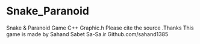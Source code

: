 # Snake_Paranoid
Snake &amp; Paranoid Game C++ Graphic.h
Please cite the source .Thanks
This game is made by Sahand Sabet
Sa-Sa.ir
Github.com/sahand1385